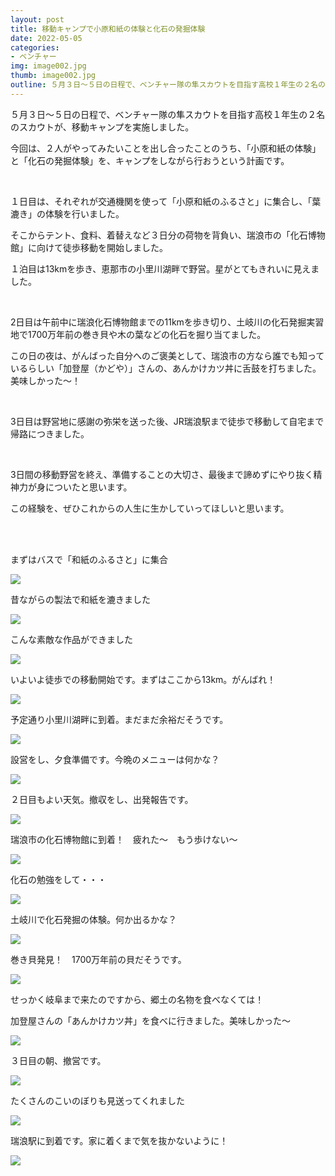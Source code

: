 ```yaml
---
layout: post
title: 移動キャンプで小原和紙の体験と化石の発掘体験
date: 2022-05-05
categories:
- ベンチャー
img: image002.jpg
thumb: image002.jpg
outline: ５月３日～５日の日程で、ベンチャー隊の隼スカウトを目指す高校１年生の２名のスカウトが、移動キャンプを実施しました<br>「小原和紙の体験」と「化石の発掘体験」をしました
---
```


５月３日～５日の日程で、ベンチャー隊の隼スカウトを目指す高校１年生の２名のスカウトが、移動キャンプを実施しました。

今回は、２人がやってみたいことを出し合ったことのうち、「小原和紙の体験」と「化石の発掘体験」を、キャンプをしながら行おうという計画です。

<br>

１日目は、それぞれが交通機関を使って「小原和紙のふるさと」に集合し、「葉漉き」の体験を行いました。

そこからテント、食料、着替えなど３日分の荷物を背負い、瑞浪市の「化石博物館」に向けて徒歩移動を開始しました。

１泊目は13kmを歩き、恵那市の小里川湖畔で野営。星がとてもきれいに見えました。

<br>

2日目は午前中に瑞浪化石博物館までの11kmを歩き切り、土岐川の化石発掘実習地で1700万年前の巻き貝や木の葉などの化石を掘り当てました。

この日の夜は、がんばった自分へのご褒美として、瑞浪市の方なら誰でも知っているらしい「加登屋（かどや）」さんの、あんかけカツ丼に舌鼓を打ちました。美味しかった～！

<br>

3日目は野営地に感謝の弥栄を送った後、JR瑞浪駅まで徒歩で移動して自宅まで帰路につきました。

<br>

3日間の移動野営を終え、準備することの大切さ、最後まで諦めずにやり抜く精神力が身についたと思います。

この経験を、ぜひこれからの人生に生かしていってほしいと思います。

<br>

<br>

まずはバスで「和紙のふるさと」に集合

<img src="/assets/img/blog/2022-05-05-移動キャンプで小原和紙の体験と化石の発掘体験/image001.jpg">

<br>

昔ながらの製法で和紙を漉きました

<img src="/assets/img/blog/2022-05-05-移動キャンプで小原和紙の体験と化石の発掘体験/image002.jpg">

<br>

こんな素敵な作品ができました

<img src="/assets/img/blog/2022-05-05-移動キャンプで小原和紙の体験と化石の発掘体験/image003.jpg">

<br>

いよいよ徒歩での移動開始です。まずはここから13km。がんばれ！

<img src="/assets/img/blog/2022-05-05-移動キャンプで小原和紙の体験と化石の発掘体験/image004.jpg">

<br>

予定通り小里川湖畔に到着。まだまだ余裕だそうです。

<img src="/assets/img/blog/2022-05-05-移動キャンプで小原和紙の体験と化石の発掘体験/image005.jpg">

<br>

設営をし、夕食準備です。今晩のメニューは何かな？

<img src="/assets/img/blog/2022-05-05-移動キャンプで小原和紙の体験と化石の発掘体験/image006.jpg">

<br>

２日目もよい天気。撤収をし、出発報告です。

<img src="/assets/img/blog/2022-05-05-移動キャンプで小原和紙の体験と化石の発掘体験/image007.jpg">

<br>

瑞浪市の化石博物館に到着！　疲れた～　もう歩けない～

<img src="/assets/img/blog/2022-05-05-移動キャンプで小原和紙の体験と化石の発掘体験/image008.jpg">

<br>

化石の勉強をして・・・

<img src="/assets/img/blog/2022-05-05-移動キャンプで小原和紙の体験と化石の発掘体験/image009.jpg">

<br>

土岐川で化石発掘の体験。何か出るかな？

<img src="/assets/img/blog/2022-05-05-移動キャンプで小原和紙の体験と化石の発掘体験/image010.jpg">

<br>

巻き貝発見！　1700万年前の貝だそうです。

<img src="/assets/img/blog/2022-05-05-移動キャンプで小原和紙の体験と化石の発掘体験/image011.jpg">

<br>

せっかく岐阜まで来たのですから、郷土の名物を食べなくては！

加登屋さんの「あんかけカツ丼」を食べに行きました。美味しかった～

<img src="/assets/img/blog/2022-05-05-移動キャンプで小原和紙の体験と化石の発掘体験/image011.jpg">

<br>

３日目の朝、撤営です。

<img src="/assets/img/blog/2022-05-05-移動キャンプで小原和紙の体験と化石の発掘体験/image012.jpg">

<br>

たくさんのこいのぼりも見送ってくれました

<img src="/assets/img/blog/2022-05-05-移動キャンプで小原和紙の体験と化石の発掘体験/image013.jpg">

<br>

瑞浪駅に到着です。家に着くまで気を抜かないように！

<img src="/assets/img/blog/2022-05-05-移動キャンプで小原和紙の体験と化石の発掘体験/image014.jpg">
